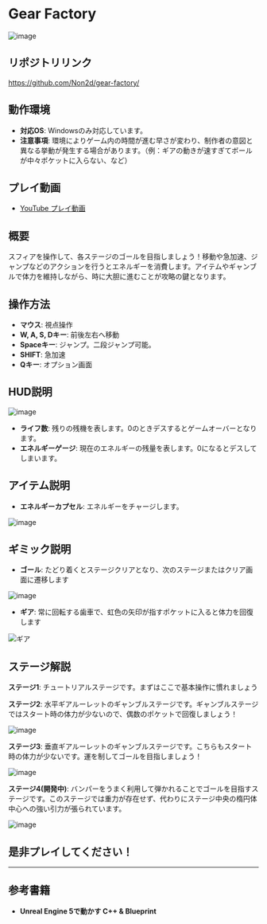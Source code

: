 # Gear Factory
![image](https://i9.ytimg.com/vi_webp/WSX1oQJS37M/mq2.webp?sqp=CNCqg7UG-oaymwEmCMACELQB8quKqQMa8AEB-AH-CYAC0AWKAgwIABABGFMgXChlMA8=&rs=AOn4CLAMXgxoGa2JNzTAh95hqmFMR6tYzg)

## リポジトリリンク
https://github.com/Non2d/gear-factory/

## 動作環境

- **対応OS**: Windowsのみ対応しています。
- **注意事項**: 環境によりゲーム内の時間が進む早さが変わり、制作者の意図と異なる挙動が発生する場合があります。（例：ギアの動きが速すぎてボールが中々ポケットに入らない、など）

## プレイ動画

- [YouTube プレイ動画](https://youtu.be/WSX1oQJS37M)

## 概要

スフィアを操作して、各ステージのゴールを目指しましょう！移動や急加速、ジャンプなどのアクションを行うとエネルギーを消費します。アイテムやギャンブルで体力を維持しながら、時に大胆に進むことが攻略の鍵となります。

## 操作方法

- **マウス**: 視点操作
- **W, A, S, Dキー**: 前後左右へ移動
- **Spaceキー**: ジャンプ。二段ジャンプ可能。
- **SHIFT**: 急加速
- **Qキー**: オプション画面

## HUD説明
![image](https://github.com/user-attachments/assets/f1cd7861-523b-4a63-96ae-91919d5fd951)
- **ライフ数**: 残りの残機を表します。0のときデスするとゲームオーバーとなります。
- **エネルギーゲージ**: 現在のエネルギーの残量を表します。0になるとデスしてしまいます。

## アイテム説明

- **エネルギーカプセル**: エネルギーをチャージします。

![image](https://github.com/user-attachments/assets/8e02368e-17b4-444d-9e05-05d866180a39)

## ギミック説明

- **ゴール**: たどり着くとステージクリアとなり、次のステージまたはクリア画面に遷移します

![image](https://github.com/user-attachments/assets/26ce468d-669b-484c-b78b-be611e6164cc)

- **ギア**: 常に回転する歯車で、虹色の矢印が指すポケットに入ると体力を回復します

![ギア](https://github.com/Non2d/gear-factory-release/assets/102778345/7c9f50a1-5058-4992-b3c5-ed395d67f1b6)

## ステージ解説

**ステージ1**: チュートリアルステージです。まずはここで基本操作に慣れましょう


**ステージ2**: 水平ギアルーレットのギャンブルステージです。ギャンブルステージではスタート時の体力が少ないので、偶数のポケットで回復しましょう！

![image](https://github.com/Non2d/gear-factory-release/assets/102778345/c414ee3d-3d08-4e25-a023-38a8cdd0283f)


**ステージ3**: 垂直ギアルーレットのギャンブルステージです。こちらもスタート時の体力が少ないです。運を制してゴールを目指しましょう！

![image](https://github.com/Non2d/gear-factory-release/assets/102778345/b51ae33d-4dd6-4dfd-849c-d8f450a71a37)


**ステージ4(開発中)**: バンパーをうまく利用して弾かれることでゴールを目指すステージです。このステージでは重力が存在せず、代わりにステージ中央の楕円体中心への強い引力が張られています。

![image](https://github.com/Non2d/gear-factory-release/assets/102778345/ba503f43-e5ce-4421-b432-b695b8a59bc2)


## 是非プレイしてください！


---

## 参考書籍

- **Unreal Engine 5で動かす C++ & Blueprint**
